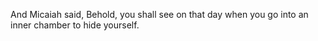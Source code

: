 And Micaiah said, Behold, you shall see on that day when you go into an inner chamber to hide yourself.
